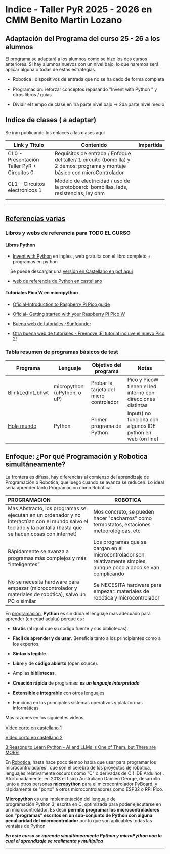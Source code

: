 # Indice - Taller PyR 2025 - 2026 en CMM Benito Martin Lozano

## Adaptación del Programa del curso 25 - 26 a los alumnos

El programa se adaptará a los alumnos como se hizo los dos cursos anteriores. Si hay alumnos nuevos con un nivel bajo, lo que haremos será aplicar alguna o todas de estas estrategias

- Robotica : dispositivos de entrada que no se ha dado de forma completa

- Programación: reforzar conceptos repasando "Invent with Python " y otros libros / guías

- Dividir el tiempo de clase en 1ra parte nivel bajo -> 2da parte nivel medio

## Indice de clases ( a adaptar)

Se irán publicando los enlaces a las clases aqui

| Link y Titulo                               | Contenido                                                                                                                   | Impartida |
| ------------------------------------------- | --------------------------------------------------------------------------------------------------------------------------- | --------- |
| CL0 - Presentación Taller PyR + Circuitos 0 | Requisitos de entrada / Enfoque del taller/ 1 circuito (bombilla) y 2 demos: programa y montaje básico con microControlador |           |
| CL1 - Circuitos electrónicos 1              | Modelo de electricidad / uso de la protoboard:  bombillas, leds, resistencias, ley ohm                                      |           |
|                                             |                                                                                                                             |           |

--------

## <u>Referencias varias</u>

### Libros y webs de referencia para TODO EL CURSO

#### Libros Python

* [Invent with Python](https://inventwithpython.com/invent4thed/) en ingles , web gratuita con el libro completo + programas en python

    Se puede descargar una [versión en Castellano en pdf aqui](./doc/Inventa_Juegos_con_Python_4ed.pdf)

* [web de referencia de Python en castellano](https://ellibrodepython.com/)

#### Tutoriales Pico W en micropython

* [Oficial-Introduction to Raspberry Pi Pico guide](https://projects.raspberrypi.org/en/projects/introduction-to-the-pico/0)

* [Oficial- Getting started with your Raspberry Pi Pico W](https://projects.raspberrypi.org/en/projects/get-started-pico-w/0)

* [Buena web de tutoriales -Sunfounder](https://docs.sunfounder.com/projects/kepler-kit/en/latest/pyproject/for_micropython_user.html)

* [Otra buena web de tutoriales - Freenove ¡El tutorial incluye el nuevo Pico 2!](https://github.com/Freenove/Freenove_Super_Starter_Kit_for_Raspberry_Pi_Pico/tree/main/Python)

### Tabla resumen de programas básicos de test

| Programa                          | Lenguaje                    | Objetivo del programa                   | Notas                                                        |
| --------------------------------- | --------------------------- | --------------------------------------- | ------------------------------------------------------------ |
| BlinkLedInt_bhwt                  | micropython (uPython, o uP) | Probar la tarjeta del micro controlador | Pico y PicoW tienen el led interno con direcciones distintas |
| [Hola mundo](./P_2425CL0_hola.py) | Python                      | Primer programa de Python               | Input() no funciona con algunos IDE python en web (on line)  |

## Enfoque: ¿Por qué Programación y Robotica simultáneamente?

La frontera es difusa, hay diferencias al comienzo del aprendizaje de Programación o
Robotica, que luego cuando se avanza se reducen. Lo ideal sería aprender tanto
Programación como Robótica.

| PROGRAMACION                                                                                                                                                  | ROBÓTICA                                                                                                            |
|:------------------------------------------------------------------------------------------------------------------------------------------------------------- | ------------------------------------------------------------------------------------------------------------------- |
| Mas Abstracto, los programas se ejecutan en un ordenador y no interactúan con el mundo salvo el teclado y la pantalla (hasta que se hacen cosas con internet) | Mos concreto, se pueden hacer "cacharros" como termostatos, estaciones meteorológicas, etc                          |
| Rápidamente se avanza a programas más complejos y más “inteligentes”                                                                                          | Los programas que se cargan en el microcontrolador son relativamente simples, aunque poco a poco se van complicando |
| No se necesita hardware para empezar (microcontrolador y materiales de robótica), salvo un PC o similar                                                       | Se NECESITA hardware para empezar: materiales de robótica y microcontrolador                                        |

En <u>programación</u>, **Python** es sin duda el lenguaje mas adecuado para aprender (en edad adulta) porque es :

- **Gratis** (al igual que su código fuente y sus bibliotecas).

- **Fácil de aprender y de usar**. Beneficia tanto a los principiantes como a los expertos.

- **Sintaxis legible**.

- **Libre** y de **código abierto** (open source).

- Amplias **bibliotecas**.

- **Creación rápida** de programas: ***es un lenguaje Interpretado***

- **Extensible e integrable** con otros lenguajes

- Funciona en los principales sistemas operativos y plataformas informáticas

Mas razones en los siguientes videos

[Video corto en castellano 1 ](https://www.tiktok.com/@edteam/video/7410916311821323526?is_from_webapp=1&web_id=7343715684931307040)

[Video corto en castellano 2](https://www.tiktok.com/@edteam/video/7410916311821323526?is_from_webapp=1&web_id=7343715684931307040)

[3 Reasons to Learn Python - AI and LLMs is One of Them, but There are MORE!](https://www.youtube.com/watch?v=EHsLuHbE_9s)

En <u>Robotica</u>, hasta hace poco tiempo había que usar para programar los microcontroladores , que son el cerebro de los proyectos de robotica, lenguajes relativamente oscuros como "C" o derivadas de C ( IDE Arduino) . Afortunadamente, en 2013 el físico Australiano Damien George, desarrollo junto a otros personas **micropython** para el microcontrolador PyBoard, y rápidamente se "porto" a otros microcontroladores como ESP32 o RPI Pico.

**Micropython** es una implementación del lenguaje de programación Python 3, escrita en C, optimizada para poder ejecutarse en un microcontrolador. Es decir **permite programar los microcontroladores con "programas" escritos en un sub-conjunto de Python con alguna peculiaridad del microcontrolador** por lo que son aplicables todas las ventajas de Python

***En este curso se aprende simultáneamente Python y microPython con lo cual el aprendizaje se realimenta y multiplica***

---
